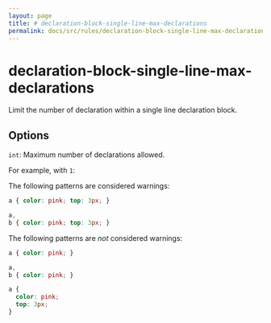 ```yaml
---
layout: page
title: # declaration-block-single-line-max-declarations
permalink: docs/src/rules/declaration-block-single-line-max-declarations/README/
---
```


# declaration-block-single-line-max-declarations

Limit the number of declaration within a single line declaration block.

## Options

`int`: Maximum number of declarations allowed.

For example, with `1`:

The following patterns are considered warnings:

```css
a { color: pink; top: 3px; }
```

```css
a,
b { color: pink; top: 3px; }
```

The following patterns are *not* considered warnings:

```css
a { color: pink; }
```

```css
a,
b { color: pink; }
```

```css
a {
  color: pink;
  top: 3px;
}
```
